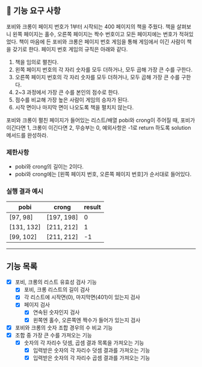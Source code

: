 ## 🚀 기능 요구 사항

포비와 크롱이 페이지 번호가 1부터 시작되는 400 페이지의 책을 주웠다. 책을 살펴보니 왼쪽 페이지는 홀수, 오른쪽 페이지는 짝수 번호이고 모든 페이지에는 번호가 적혀있었다. 책이 마음에 든 포비와 크롱은 페이지 번호 게임을 통해 게임에서 이긴 사람이 책을 갖기로 한다. 페이지 번호 게임의 규칙은 아래와 같다.

1. 책을 임의로 펼친다.
2. 왼쪽 페이지 번호의 각 자리 숫자를 모두 더하거나, 모두 곱해 가장 큰 수를 구한다.
3. 오른쪽 페이지 번호의 각 자리 숫자를 모두 더하거나, 모두 곱해 가장 큰 수를 구한다.
4. 2~3 과정에서 가장 큰 수를 본인의 점수로 한다.
5. 점수를 비교해 가장 높은 사람이 게임의 승자가 된다.
6. 시작 면이나 마지막 면이 나오도록 책을 펼치지 않는다.

포비와 크롱이 펼친 페이지가 들어있는 리스트/배열 pobi와 crong이 주어질 때, 포비가 이긴다면 1, 크롱이 이긴다면 2, 무승부는 0, 예외사항은 -1로 return 하도록 solution 메서드를 완성하라.

### 제한사항

- pobi와 crong의 길이는 2이다.
- pobi와 crong에는 [왼쪽 페이지 번호, 오른쪽 페이지 번호]가 순서대로 들어있다.

### 실행 결과 예시

| pobi | crong | result |
| --- | --- | --- |
| [97, 98] | [197, 198] | 0 |
| [131, 132] | [211, 212] | 1 |
| [99, 102] | [211, 212] | -1 |

---

## 기능 목록

- [x] 포비, 크롱의 리스트 유효성 검사 기능
    - [x] 포비, 크롱 리스트의 길이 검사
    - [x] 각 리스트에 시작면(0), 마지막면(401)이 있는지 검사
    - [x] 페이지 검사
        - [x] 연속된 숫자인지 검사
        - [x] 왼쪽엔 홀수, 오른쪽엔 짝수가 들어가 있는지 검사
- [x] 포비와 크롱의 숫자 조합 경우의 수 비교 기능
- [x] 조합 중 가장 큰 수를 가져오는 기능
  - [x] 숫자의 각 자리수 덧셈, 곱셈 결과 목록을 가져오는 기능
      - [x] 입력받은 숫자의 각 자리수 덧셈 결과를 가져오는 기능
      - [x] 입력받은 숫자의 각 자리수 곱셈 결과를 가져오는 기능